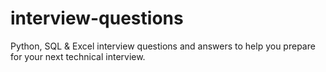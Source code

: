 # interview-questions
Python, SQL &amp; Excel interview questions and answers to help you prepare for your next technical interview.
